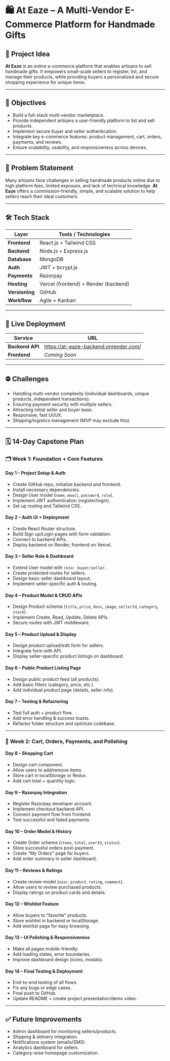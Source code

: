 # 🛍️ At Eaze – A Multi-Vendor E-Commerce Platform for Handmade Gifts

## 📌 Project Idea

**At Eaze** is an online e-commerce platform that enables artisans to sell handmade gifts. It empowers small-scale sellers to register, list, and manage their products, while providing buyers a personalized and secure shopping experience for unique items.

---

## 🎯 Objectives

* Build a full-stack multi-vendor marketplace.
* Provide independent artisans a user-friendly platform to list and sell products.
* Implement secure buyer and seller authentication.
* Integrate key e-commerce features: product management, cart, orders, payments, and reviews.
* Ensure scalability, usability, and responsiveness across devices.

---

## 🧩 Problem Statement

Many artisans face challenges in selling handmade products online due to high platform fees, limited exposure, and lack of technical knowledge. **At Eaze** offers a commission-friendly, simple, and scalable solution to help sellers reach their ideal customers.

---

## 🛠️ Tech Stack

| Layer          | Tools / Technologies                 |
| -------------- | ------------------------------------ |
| **Frontend**   | React.js + Tailwind CSS              |
| **Backend**    | Node.js + Express.js                 |
| **Database**   | MongoDB                              |
| **Auth**       | JWT + bcrypt.js                      |
| **Payments**   | Razorpay                             |
| **Hosting**    | Vercel (frontend) + Render (backend) |
| **Versioning** | GitHub                               |
| **Workflow**   | Agile + Kanban                       |

---

## 🚀 Live Deployment

| Service   | URL                                       |
| --------- | ----------------------------------------- |
| **Backend API** | https://at-eaze-backend.onrender.com/ |
| **Frontend**    | _Coming Soon_                        |

---

## ⛔ Challenges

* Handling multi-vendor complexity (individual dashboards, unique products, independent transactions).
* Ensuring payment security with multiple sellers.
* Attracting initial seller and buyer base.
* Responsive, fast UI/UX.
* Shipping/logistics management (MVP may exclude this).

---

## 🗓️ 14-Day Capstone Plan

### 🗂️ **Week 1: Foundation + Core Features**

#### **Day 1 – Project Setup & Auth**

* Create GitHub repo, initialize backend and frontend.
* Install necessary dependencies.
* Design User model (`name`, `email`, `password`, `role`).
* Implement JWT authentication (register/login).
* Set up routing and Tailwind CSS.

#### **Day 2 – Auth UI + Deployment**

* Create React Router structure.
* Build Sign up/Login pages with form validation.
* Connect to backend APIs.
* Deploy backend on Render, frontend on Vercel.

#### **Day 3 – Seller Role & Dashboard**

* Extend User model with `role: buyer/seller`.
* Create protected routes for sellers.
* Design basic seller dashboard layout.
* Implement seller-specific auth & routing.

#### **Day 4 – Product Model & CRUD APIs**

* Design Product schema (`title`, `price`, `desc`, `image`, `sellerId`, `category`, `stock`).
* Implement Create, Read, Update, Delete APIs.
* Secure routes with JWT middleware.

#### **Day 5 – Product Upload & Display**

* Design product upload/edit form for sellers.
* Integrate form with API.
* Display seller-specific product listings on dashboard.

#### **Day 6 – Public Product Listing Page**

* Design public product feed (all products).
* Add basic filters (category, price, etc.).
* Add individual product page (details, seller info).

#### **Day 7 – Testing & Refactoring**

* Test full auth + product flow.
* Add error handling & success toasts.
* Refactor folder structure and optimize codebase.

---

### 🛒 **Week 2: Cart, Orders, Payments, and Polishing**

#### **Day 8 – Shopping Cart**

* Design cart component.
* Allow users to add/remove items.
* Store cart in localStorage or Redux.
* Add cart total + quantity logic.

#### **Day 9 – Razorpay Integration**

* Register Razorpay developer account.
* Implement checkout backend API.
* Connect payment flow from frontend.
* Test successful and failed payments.

#### **Day 10 – Order Model & History**

* Create Order schema (`items`, `total`, `userId`, `status`).
* Store successful orders post-payment.
* Create "My Orders" page for buyers.
* Add order summary in seller dashboard.

#### **Day 11 – Reviews & Ratings**

* Create review model (`user`, `product`, `rating`, `comment`).
* Allow users to review purchased products.
* Display ratings on product cards and details.

#### **Day 12 – Wishlist Feature**

* Allow buyers to "favorite" products.
* Store wishlist in backend or localStorage.
* Add wishlist page for easy browsing.

#### **Day 13 – UI Polishing & Responsiveness**

* Make all pages mobile-friendly.
* Add loading states, error boundaries.
* Improve dashboard design (icons, modals).

#### **Day 14 – Final Testing & Deployment**

* End-to-end testing of all flows.
* Fix any bugs or edge cases.
* Final push to GitHub.
* Update README + create project presentation/demo video.

---

## ✅ Future Improvements

* Admin dashboard for monitoring sellers/products.
* Shipping & delivery integration.
* Notifications system (emails/SMS).
* Analytics dashboard for sellers.
* Category-wise homepage customization.